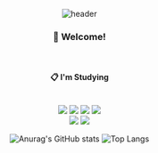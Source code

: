 <div align="center"> 

![header](https://capsule-render.vercel.app/api?type=waving&color=timeGradient&height=300&section=header&text=Jang-go's%20Github&fontSize=80)
  
###  :wave: Welcome!

  
 <br/>
  
####  :clipboard:  I'm Studying
  
 <br/>
  
<img src="https://img.shields.io/badge/JAVA-F80000?style=for-the-badge&logo=Java&logoColor=white">
<img src="https://img.shields.io/badge/Spring-6DB33F?style=for-the-badge&logo=Spring&logoColor=white">
<img src="https://img.shields.io/badge/HTML5-E34F26?style=for-the-badge&logo=HTML5&logoColor=white">
<img src="https://img.shields.io/badge/CSS3-1572B6?style=for-the-badge&logo=CSS3&logoColor=white"> <br>
<img src="https://img.shields.io/badge/MySQL-4479A1?style=for-the-badge&logo=MySQL&logoColor=white">
<img src="https://img.shields.io/badge/Python-3776AB?style=for-the-badge&logo=Python&logoColor=white">
	
 
![Anurag's GitHub stats](https://github-readme-stats.vercel.app/api?username=Jang-GO&show_icons=true)
![Top Langs](https://github-readme-stats.vercel.app/api/top-langs/?username=Jang-GO&layout=compact)
